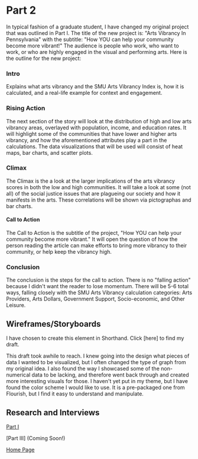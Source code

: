 # Part 2

In typical fashion of a graduate student, I have changed my original project that was outlined in Part I. The title of the new project is: "Arts Vibrancy In Pennsylvania" with the subtitle: "How YOU can help your community become more vibrant!" The audience is people who work, who want to work, or who are highly engaged in the visual and performing arts. 
Here is the outline for the new project:

### Intro
Explains what arts vibrancy and the SMU Arts Vibrancy Index is, how it is calculated, and a real-life example for context and engagement.

### Rising Action
The next section of the story will look at the distribution of high and low arts vibrancy areas, overlayed with population, income, and education rates. It will highlight some of the communities that have lower and higher arts vibrancy, and how the aforementioned attributes play a part in the calculations. The data visualizations that will be used will consist of heat maps, bar charts, and scatter plots. 

### Climax
The Climax is the a look at the larger implications of the arts vibrancy scores in both the low and high communities. It will take a look at some (not all) of the social justice issues that are plagueing our society and how it manifests in the arts. These correlations will be shown via pictographas and bar charts.

#### Call to Action
The Call to Action is the subtitle of the project, "How YOU can help your community become more vibrant." It will open the question of how the person reading the article can make efforts to bring more vibrancy to their community, or help keep the vibrancy high.

### Conclusion
The conclusion is the steps for the call to action. There is no "falling action" because I didn't want the reader to lose momentum. There will be 5-6 total ways, falling closely with the SMU Arts Vibrancy calculation categories: Arts Providers, Arts Dollars, Government Support, Socio-economic, and Other Leisure.

## Wireframes/Storyboards
I have chosen to create this element in Shorthand. Click [here] to find my draft. 

This draft took awhile to reach. I knew going into the design what pieces of data I wanted to be visualized, but I often changed the type of graph from my original idea. I also found the way I showcased some of the non-numerical data to be lacking, and therefore went back through and created more interesting visuals for those. I haven't yet put in my theme, but I have found the color scheme I would like to use. It is a pre-packaged one from Flourish, but I find it easy to understand and manipulate.

## Research and Interviews


[Part I](/finalproject_part1.md)

[Part III] (Coming Soon!)

[Home Page](/README.md)
